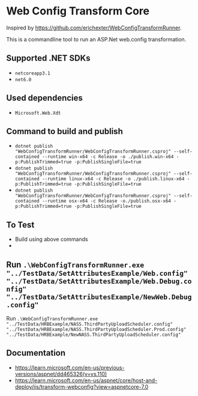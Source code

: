 # Web Config Transform Core

Inspired by https://github.com/erichexter/WebConfigTransformRunner.

This is a commandline tool to run an ASP.Net web.config transformation.

## Supported .NET SDKs

- `netcoreapp3.1`
- `net6.0`

## Used dependencies

- `Microsoft.Web.Xdt`

## Command to build and publish

- `dotnet publish "WebConfigTransformRunner/WebConfigTransformRunner.csproj" --self-contained --runtime win-x64 -c Release -o ./publish.win-x64 -p:PublishTrimmed=true -p:PublishSingleFile=true`
- `dotnet publish "WebConfigTransformRunner/WebConfigTransformRunner.csproj" --self-contained --runtime linux-x64 -c Release -o ./publish.linux-x64 -p:PublishTrimmed=true -p:PublishSingleFile=true`
- `dotnet publish "WebConfigTransformRunner/WebConfigTransformRunner.csproj" --self-contained --runtime osx-x64 -c Release -o./publish.osx-x64 -p:PublishTrimmed=true -p:PublishSingleFile=true`

## To Test

- Build using above commands
-
Run `.\WebConfigTransformRunner.exe "../TestData/SetAttributesExample/Web.config" "../TestData/SetAttributesExample/Web.Debug.config" "../TestData/SetAttributesExample/NewWeb.Debug.config"`
-
Run `.\WebConfigTransformRunner.exe "../TestData/HRBExample/NASS.ThirdPartyUploadScheduler.config" "../TestData/HRBExample/NASS.ThirdPartyUploadScheduler.Prod.config" "../TestData/HRBExample/NewNASS.ThirdPartyUploadScheduler.config"`

## Documentation

- https://learn.microsoft.com/en-us/previous-versions/aspnet/dd465326(v=vs.110)
- https://learn.microsoft.com/en-us/aspnet/core/host-and-deploy/iis/transform-webconfig?view=aspnetcore-7.0